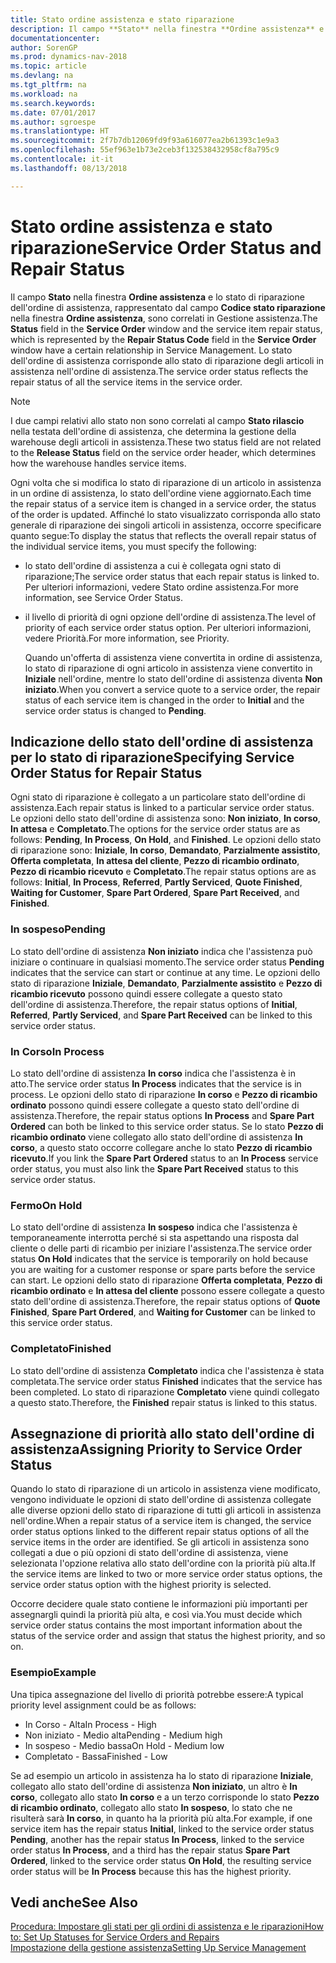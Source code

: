 ```yaml
---
title: Stato ordine assistenza e stato riparazione
description: Il campo **Stato** nella finestra **Ordine assistenza** e lo stato di riparazione dell'ordine di assistenza, rappresentato dal campo **Codice stato riparazione** nella finestra **Ordine assistenza**, sono correlati in Gestione assistenza. Lo stato dell'ordine di assistenza corrisponde allo stato di riparazione degli articoli in assistenza nell'ordine di assistenza.
documentationcenter: 
author: SorenGP
ms.prod: dynamics-nav-2018
ms.topic: article
ms.devlang: na
ms.tgt_pltfrm: na
ms.workload: na
ms.search.keywords: 
ms.date: 07/01/2017
ms.author: sgroespe
ms.translationtype: HT
ms.sourcegitcommit: 2f7b7db12069fd9f93a616077ea2b61393c1e9a3
ms.openlocfilehash: 55ef963e1b73e2ceb3f132538432958cf8a795c9
ms.contentlocale: it-it
ms.lasthandoff: 08/13/2018

---
```

# <a name="service-order-status-and-repair-status"></a><span data-ttu-id="99abd-104">Stato ordine assistenza e stato riparazione</span><span class="sxs-lookup"><span data-stu-id="99abd-104">Service Order Status and Repair Status</span></span>
<span data-ttu-id="99abd-105">Il campo **Stato** nella finestra **Ordine assistenza** e lo stato di riparazione dell'ordine di assistenza, rappresentato dal campo **Codice stato riparazione** nella finestra **Ordine assistenza**, sono correlati in Gestione assistenza.</span><span class="sxs-lookup"><span data-stu-id="99abd-105">The **Status** field in the **Service Order** window and the service item repair status, which is represented by the **Repair Status Code** field in the **Service Order** window have a certain relationship in Service Management.</span></span> <span data-ttu-id="99abd-106">Lo stato dell'ordine di assistenza corrisponde allo stato di riparazione degli articoli in assistenza nell'ordine di assistenza.</span><span class="sxs-lookup"><span data-stu-id="99abd-106">The service order status reflects the repair status of all the service items in the service order.</span></span>  
  
> [!NOTE]  
>  <span data-ttu-id="99abd-107">I due campi relativi allo stato non sono correlati al campo **Stato rilascio** nella testata dell'ordine di assistenza, che determina la gestione della warehouse degli articoli in assistenza.</span><span class="sxs-lookup"><span data-stu-id="99abd-107">These two status field are not related to the **Release Status** field on the service order header, which determines how the warehouse handles service items.</span></span>  
  
 <span data-ttu-id="99abd-108">Ogni volta che si modifica lo stato di riparazione di un articolo in assistenza in un ordine di assistenza, lo stato dell'ordine viene aggiornato.</span><span class="sxs-lookup"><span data-stu-id="99abd-108">Each time the repair status of a service item is changed in a service order, the status of the order is updated.</span></span> <span data-ttu-id="99abd-109">Affinché lo stato visualizzato corrisponda allo stato generale di riparazione dei singoli articoli in assistenza, occorre specificare quanto segue:</span><span class="sxs-lookup"><span data-stu-id="99abd-109">To display the status that reflects the overall repair status of the individual service items, you must specify the following:</span></span>  
  
* <span data-ttu-id="99abd-110">lo stato dell'ordine di assistenza a cui è collegata ogni stato di riparazione;</span><span class="sxs-lookup"><span data-stu-id="99abd-110">The service order status that each repair status is linked to.</span></span> <span data-ttu-id="99abd-111">Per ulteriori informazioni, vedere Stato ordine assistenza.</span><span class="sxs-lookup"><span data-stu-id="99abd-111">For more information, see Service Order Status.</span></span>  
* <span data-ttu-id="99abd-112">il livello di priorità di ogni opzione dell'ordine di assistenza.</span><span class="sxs-lookup"><span data-stu-id="99abd-112">The level of priority of each service order status option.</span></span> <span data-ttu-id="99abd-113">Per ulteriori informazioni, vedere Priorità.</span><span class="sxs-lookup"><span data-stu-id="99abd-113">For more information, see Priority.</span></span>  
  
  <span data-ttu-id="99abd-114">Quando un'offerta di assistenza viene convertita in ordine di assistenza, lo stato di riparazione di ogni articolo in assistenza viene convertito in **Iniziale** nell'ordine, mentre lo stato dell'ordine di assistenza diventa **Non iniziato**.</span><span class="sxs-lookup"><span data-stu-id="99abd-114">When you convert a service quote to a service order, the repair status of each service item is changed in the order to **Initial** and the service order status is changed to **Pending**.</span></span>  
  
## <a name="specifying-service-order-status-for-repair-status"></a><span data-ttu-id="99abd-115">Indicazione dello stato dell'ordine di assistenza per lo stato di riparazione</span><span class="sxs-lookup"><span data-stu-id="99abd-115">Specifying Service Order Status for Repair Status</span></span>  
<span data-ttu-id="99abd-116">Ogni stato di riparazione è collegato a un particolare stato dell'ordine di assistenza.</span><span class="sxs-lookup"><span data-stu-id="99abd-116">Each repair status is linked to a particular service order status.</span></span> <span data-ttu-id="99abd-117">Le opzioni dello stato dell'ordine di assistenza sono: **Non iniziato**, **In corso**, **In attesa** e **Completato**.</span><span class="sxs-lookup"><span data-stu-id="99abd-117">The options for the service order status are as follows: **Pending**, **In Process**, **On Hold**, and **Finished**.</span></span> <span data-ttu-id="99abd-118">Le opzioni dello stato di riparazione sono: **Iniziale**, **In corso**, **Demandato**, **Parzialmente assistito**, **Offerta completata**, **In attesa del cliente**, **Pezzo di ricambio ordinato**, **Pezzo di ricambio ricevuto** e **Completato**.</span><span class="sxs-lookup"><span data-stu-id="99abd-118">The repair status options are as follows: **Initial**, **In Process**, **Referred**, **Partly Serviced**, **Quote Finished**, **Waiting for Customer**, **Spare Part Ordered**, **Spare Part Received**, and **Finished**.</span></span>  
  
### <a name="pending"></a><span data-ttu-id="99abd-119">In sospeso</span><span class="sxs-lookup"><span data-stu-id="99abd-119">Pending</span></span>  
<span data-ttu-id="99abd-120">Lo stato dell'ordine di assistenza **Non iniziato** indica che l'assistenza può iniziare o continuare in qualsiasi momento.</span><span class="sxs-lookup"><span data-stu-id="99abd-120">The service order status **Pending** indicates that the service can start or continue at any time.</span></span> <span data-ttu-id="99abd-121">Le opzioni dello stato di riparazione **Iniziale**, **Demandato**, **Parzialmente assistito** e **Pezzo di ricambio ricevuto** possono quindi essere collegate a questo stato dell'ordine di assistenza.</span><span class="sxs-lookup"><span data-stu-id="99abd-121">Therefore, the repair status options of **Initial**, **Referred**, **Partly Serviced**, and **Spare Part Received** can be linked to this service order status.</span></span>  
  
### <a name="in-process"></a><span data-ttu-id="99abd-122">In Corso</span><span class="sxs-lookup"><span data-stu-id="99abd-122">In Process</span></span>  
<span data-ttu-id="99abd-123">Lo stato dell'ordine di assistenza **In corso** indica che l'assistenza è in atto.</span><span class="sxs-lookup"><span data-stu-id="99abd-123">The service order status **In Process** indicates that the service is in process.</span></span> <span data-ttu-id="99abd-124">Le opzioni dello stato di riparazione **In corso** e **Pezzo di ricambio ordinato** possono quindi essere collegate a questo stato dell'ordine di assistenza.</span><span class="sxs-lookup"><span data-stu-id="99abd-124">Therefore, the repair status options **In Process** and **Spare Part Ordered** can both be linked to this service order status.</span></span> <span data-ttu-id="99abd-125">Se lo stato **Pezzo di ricambio ordinato** viene collegato allo stato dell'ordine di assistenza **In corso**, a questo stato occorre collegare anche lo stato **Pezzo di ricambio ricevuto**.</span><span class="sxs-lookup"><span data-stu-id="99abd-125">If you link the **Spare Part Ordered** status to an **In Process** service order status, you must also link the **Spare Part Received** status to this service order status.</span></span>  
  
### <a name="on-hold"></a><span data-ttu-id="99abd-126">Fermo</span><span class="sxs-lookup"><span data-stu-id="99abd-126">On Hold</span></span>  
<span data-ttu-id="99abd-127">Lo stato dell'ordine di assistenza **In sospeso** indica che l'assistenza è temporaneamente interrotta perché si sta aspettando una risposta dal cliente o delle parti di ricambio per iniziare l'assistenza.</span><span class="sxs-lookup"><span data-stu-id="99abd-127">The service order status **On Hold** indicates that the service is temporarily on hold because you are waiting for a customer response or spare parts before the service can start.</span></span> <span data-ttu-id="99abd-128">Le opzioni dello stato di riparazione **Offerta completata**, **Pezzo di ricambio ordinato** e **In attesa del cliente** possono essere collegate a questo stato dell'ordine di assistenza.</span><span class="sxs-lookup"><span data-stu-id="99abd-128">Therefore, the repair status options of **Quote Finished**, **Spare Part Ordered**, and **Waiting for Customer** can be linked to this service order status.</span></span>  
  
### <a name="finished"></a><span data-ttu-id="99abd-129">Completato</span><span class="sxs-lookup"><span data-stu-id="99abd-129">Finished</span></span>  
<span data-ttu-id="99abd-130">Lo stato dell'ordine di assistenza **Completato** indica che l'assistenza è stata completata.</span><span class="sxs-lookup"><span data-stu-id="99abd-130">The service order status **Finished** indicates that the service has been completed.</span></span> <span data-ttu-id="99abd-131">Lo stato di riparazione **Completato** viene quindi collegato a questo stato.</span><span class="sxs-lookup"><span data-stu-id="99abd-131">Therefore, the **Finished** repair status is linked to this status.</span></span>  
  
## <a name="assigning-priority-to-service-order-status"></a><span data-ttu-id="99abd-132">Assegnazione di priorità allo stato dell'ordine di assistenza</span><span class="sxs-lookup"><span data-stu-id="99abd-132">Assigning Priority to Service Order Status</span></span>  
<span data-ttu-id="99abd-133">Quando lo stato di riparazione di un articolo in assistenza viene modificato, vengono individuate le opzioni di stato dell'ordine di assistenza collegate alle diverse opzioni dello stato di riparazione di tutti gli articoli in assistenza nell'ordine.</span><span class="sxs-lookup"><span data-stu-id="99abd-133">When a repair status of a service item is changed, the service order status options linked to the different repair status options of all the service items in the order are identified.</span></span> <span data-ttu-id="99abd-134">Se gli articoli in assistenza sono collegati a due o più opzioni di stato dell'ordine di assistenza, viene selezionata l'opzione relativa allo stato dell'ordine con la priorità più alta.</span><span class="sxs-lookup"><span data-stu-id="99abd-134">If the service items are linked to two or more service order status options, the service order status option with the highest priority is selected.</span></span>  
  
<span data-ttu-id="99abd-135">Occorre decidere quale stato contiene le informazioni più importanti per assegnargli quindi la priorità più alta, e così via.</span><span class="sxs-lookup"><span data-stu-id="99abd-135">You must decide which service order status contains the most important information about the status of the service order and assign that status the highest priority, and so on.</span></span>  
  
### <a name="example"></a><span data-ttu-id="99abd-136">Esempio</span><span class="sxs-lookup"><span data-stu-id="99abd-136">Example</span></span>  
<span data-ttu-id="99abd-137">Una tipica assegnazione del livello di priorità potrebbe essere:</span><span class="sxs-lookup"><span data-stu-id="99abd-137">A typical priority level assignment could be as follows:</span></span>  
  
* <span data-ttu-id="99abd-138">In Corso - Alta</span><span class="sxs-lookup"><span data-stu-id="99abd-138">In Process - High</span></span>  
* <span data-ttu-id="99abd-139">Non iniziato - Medio alta</span><span class="sxs-lookup"><span data-stu-id="99abd-139">Pending - Medium high</span></span>  
* <span data-ttu-id="99abd-140">In sospeso - Medio bassa</span><span class="sxs-lookup"><span data-stu-id="99abd-140">On Hold - Medium low</span></span>  
* <span data-ttu-id="99abd-141">Completato - Bassa</span><span class="sxs-lookup"><span data-stu-id="99abd-141">Finished - Low</span></span>  
  
<span data-ttu-id="99abd-142">Se ad esempio un articolo in assistenza ha lo stato di riparazione **Iniziale**, collegato allo stato dell'ordine di assistenza **Non iniziato**, un altro è **In corso**, collegato allo stato **In corso** e a un terzo corrisponde lo stato **Pezzo di ricambio ordinato**, collegato allo stato **In sospeso**, lo stato che ne risulterà sarà **In corso**, in quanto ha la priorità più alta.</span><span class="sxs-lookup"><span data-stu-id="99abd-142">For example, if one service item has the repair status **Initial**, linked to the service order status **Pending**, another has the repair status **In Process**, linked to the service order status **In Process**, and a third has the repair status **Spare Part Ordered**, linked to the service order status **On Hold**, the resulting service order status will be **In Process** because this has the highest priority.</span></span>  
  
## <a name="see-also"></a><span data-ttu-id="99abd-143">Vedi anche</span><span class="sxs-lookup"><span data-stu-id="99abd-143">See Also</span></span>  
[<span data-ttu-id="99abd-144">Procedura: Impostare gli stati per gli ordini di assistenza e le riparazioni</span><span class="sxs-lookup"><span data-stu-id="99abd-144">How to: Set Up Statuses for Service Orders and Repairs</span></span>](service-order-repair-status.md)  
[<span data-ttu-id="99abd-145">Impostazione della gestione assistenza</span><span class="sxs-lookup"><span data-stu-id="99abd-145">Setting Up Service Management</span></span>](service-setup-service.md)  

